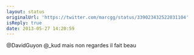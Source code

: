 ```yaml
---
layout: status
originalUrl: 'https://twitter.com/marcgg/status/339023432522031104'
isReply: true
date: 2013-05-27 14:20:59
---
```


@DavidGuyon @_kud mais non regardes il fait beau
